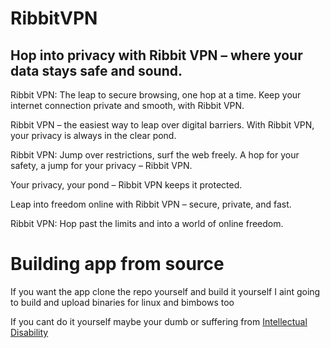 # RibbitVPN
## Hop into privacy with Ribbit VPN – where your data stays safe and sound.
Ribbit VPN: The leap to secure browsing, one hop at a time.
Keep your internet connection private and smooth, with Ribbit VPN.

Ribbit VPN – the easiest way to leap over digital barriers.
With Ribbit VPN, your privacy is always in the clear pond.

Ribbit VPN: Jump over restrictions, surf the web freely.
A hop for your safety, a jump for your privacy – Ribbit VPN.

Your privacy, your pond – Ribbit VPN keeps it protected.

Leap into freedom online with Ribbit VPN – secure, private, and fast.

Ribbit VPN: Hop past the limits and into a world of online freedom.

# Building app from source
If you want the app clone the repo yourself and build it yourself I aint going to build and upload binaries for linux and bimbows too

If you cant do it yourself maybe your dumb or suffering from [Intellectual Disability](https://en.wikipedia.org/wiki/Intellectual_disability)
